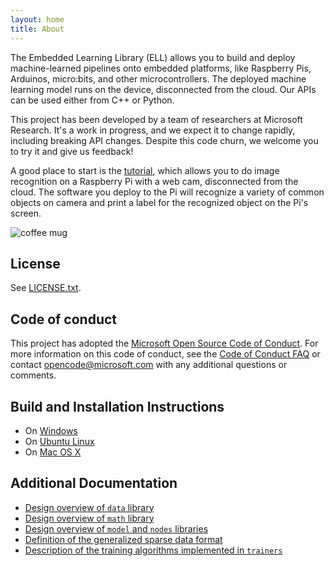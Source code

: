 ```yaml
---
layout: home
title: About
---
```

 
The Embedded Learning Library (ELL) allows you to build and deploy machine-learned pipelines onto embedded platforms, like Raspberry Pis, Arduinos, micro:bits, and other microcontrollers. The deployed machine learning model runs on the device, disconnected from the cloud. Our APIs can be used either from C++ or Python.

This project has been developed by a team of researchers at Microsoft Research. It's a work in progress, and we expect it to change rapidly, including breaking API changes. Despite this code churn, we welcome you to try it and give us feedback! 

A good place to start is the [tutorial](tutorials/vision/gettingStarted/README.md),
which allows you to do image recognition on a Raspberry Pi with a web cam, disconnected from the cloud. The  software you deploy to the Pi will recognize a variety of common objects on camera and print a label for the recognized object on the Pi's screen. 

![coffee mug](/ELL/images/coffeemug.jpg)

## License
  
See [LICENSE.txt](https://github.com/Microsoft/ELL/blob/master/LICENSE.txt). 
 
## Code of conduct

This project has adopted the [Microsoft Open Source Code of Conduct](https://opensource.microsoft.com/codeofconduct/). For more information on this code of conduct, see the [Code of Conduct FAQ](https://opensource.microsoft.com/codeofconduct/faq/) or contact [opencode@microsoft.com](mailto:opencode@microsoft.com) with any additional questions or comments.

## Build and Installation Instructions

* On [Windows](/ELL/install-windows)
* On [Ubuntu Linux](/ELL/install-ubuntu)
* On [Mac OS X](/ELL/install-mac)

## Additional Documentation

* [Design overview of `data` library](https://github.com/Microsoft/ELL/blob/master/libraries/data/doc/README.md)
* [Design overview of `math` library](https://github.com/Microsoft/ELL/blob/master/libraries/math/doc/README.md)
* [Design overview of `model` and `nodes` libraries](https://github.com/Microsoft/ELL/blob/master/libraries/model/doc/README.md)
* [Definition of the generalized sparse data format](https://github.com/Microsoft/ELL/blob/master/libraries/data/doc/GeneralizedSparseFormat.md)
* [Description of the training algorithms implemented in `trainers`](https://github.com/Microsoft/ELL/blob/master/libraries/trainers/doc/README.md)




